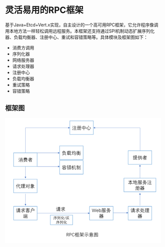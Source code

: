 灵活易用的RPC框架
================
基于Java+Etcd+Vert.x实现，自主设计的一个高可用RPC框架，它允许程序像调用本地方法一样轻松调用远程服务。本框架还支持通过SPI机制动态扩展序列化器、负载均衡器、注册中心、重试和容错策略等。具体模块及框架图如下：
* 消费方调用
* 序列化器
* 网络服务器
* 请求处理器
* 注册中心
* 负载均衡器
* 重试策略
* 容错策略

框架图
------
<img src="https://github.com/chaohen/my-rpc/blob/main/image.png">

